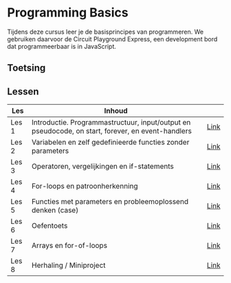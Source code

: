 # Programming Basics

Tijdens deze cursus leer je de basisprincipes van programmeren. We gebruiken daarvoor de Circuit Playground Express,
een development bord dat programmeerbaar is in JavaScript.

## Toetsing

## Lessen

| Les   | Inhoud                                                                                            |                          |
| ----- | ------------------------------------------------------------------------------------------------- | ------------------------ |
| Les 1 | Introductie. Programmastructuur, input/output en pseudocode, on start, forever, en event-handlers | [Link](./lessen/les1.md) |
| Les 2 | Variabelen en zelf gedefinieerde functies zonder parameters                                       | [Link](./lessen/les2.md) |
| Les 3 | Operatoren, vergelijkingen en if-statements                                                       | [Link](./lessen/les3.md) |
| Les 4 | For-loops en patroonherkenning                                                                    | [Link](./lessen/les4.md) |
| Les 5 | Functies met parameters en probleemoplossend denken (case)                                        | [Link](./lessen/les5.md) |
| Les 6 | Oefentoets                                                                                        | [Link](./lessen/les6.md) |
| Les 7 | Arrays en for-of-loops                                                                            | [Link](./lessen/les7.md) |
| Les 8 | Herhaling / Miniproject                                                                           | [Link](./lessen/les8.md) |
